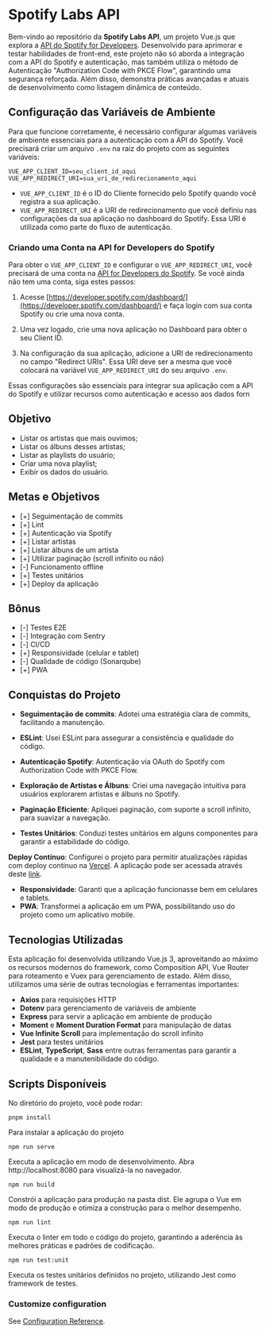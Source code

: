 # Spotify Labs API

Bem-vindo ao repositório da **Spotify Labs API**, um projeto Vue.js que explora a [API do Spotify for Developers](https://developer.spotify.com/documentation/web-api/). Desenvolvido para aprimorar e testar habilidades de front-end, este projeto não só aborda a integração com a API do Spotify e autenticação, mas também utiliza o método de Autenticação "Authorization Code with PKCE Flow", garantindo uma segurança reforçada. Além disso, demonstra práticas avançadas e atuais de desenvolvimento como listagem dinâmica de conteúdo.

## Configuração das Variáveis de Ambiente

Para que funcione corretamente, é necessário configurar algumas variáveis de ambiente essenciais para a autenticação com a API do Spotify. Você precisará criar um arquivo `.env` na raiz do projeto com as seguintes variáveis:

`VUE_APP_CLIENT_ID=seu_client_id_aqui
VUE_APP_REDIRECT_URI=sua_uri_de_redirecionamento_aqui`

-   `VUE_APP_CLIENT_ID` é o ID do Cliente fornecido pelo Spotify quando você registra a sua aplicação.
-   `VUE_APP_REDIRECT_URI` é a URI de redirecionamento que você definiu nas configurações da sua aplicação no dashboard do Spotify. Essa URI é utilizada como parte do fluxo de autenticação.

### Criando uma Conta na API for Developers do Spotify

Para obter o `VUE_APP_CLIENT_ID` e configurar o `VUE_APP_REDIRECT_URI`, você precisará de uma conta na [API for Developers do Spotify](https://developer.spotify.com/documentation/web-api/). Se você ainda não tem uma conta, siga estes passos:

1. Acesse [https://developer.spotify.com/dashboard/](https://developer.spotify.com/dashboard/) e faça login com sua conta Spotify ou crie uma nova conta.

2. Uma vez logado, crie uma nova aplicação no Dashboard para obter o seu Client ID.

3. Na configuração da sua aplicação, adicione a URI de redirecionamento no campo "Redirect URIs". Essa URI deve ser a mesma que você colocará na variável `VUE_APP_REDIRECT_URI` do seu arquivo `.env`.

Essas configurações são essenciais para integrar sua aplicação com a API do Spotify e utilizar recursos como autenticação e acesso aos dados forn

## Objetivo

-   Listar os artistas que mais ouvimos;
-   Listar os álbuns desses artistas;
-   Listar as playlists do usuário;
-   Criar uma nova playlist;
-   Exibir os dados do usuário.

## Metas e Objetivos

-   [+] Seguimentação de commits
-   [+] Lint
-   [+] Autenticação via Spotify
-   [+] Listar artistas
-   [+] Listar álbuns de um artista
-   [+] Utilizar paginação (scroll infinito ou não)
-   [-] Funcionamento offline
-   [+] Testes unitários
-   [+] Deploy da aplicação

## Bônus

-   [-] Testes E2E
-   [-] Integração com Sentry
-   [-] CI/CD
-   [+] Responsividade (celular e tablet)
-   [-] Qualidade de código (Sonarqube)
-   [+] PWA

## Conquistas do Projeto

-   **Seguimentação de commits**: Adotei uma estratégia clara de commits, facilitando a manutenção.

-   **ESLint**: Usei ESLint para assegurar a consistência e qualidade do código.

-   **Autenticação Spotify**: Autenticação via OAuth do Spotify com Authorization Code with PKCE Flow.

-   **Exploração de Artistas e Álbuns**: Criei uma navegação intuitiva para usuários explorarem artistas e álbuns no Spotify.

-   **Paginação Eficiente**: Apliquei paginação, com suporte a scroll infinito, para suavizar a navegação.

-   **Testes Unitários**: Conduzi testes unitários em alguns componentes para garantir a estabilidade do código.

**Deploy Contínuo**: Configurei o projeto para permitir atualizações rápidas com deploy contínuo na [Vercel](https://vercel.com). A aplicação pode ser acessada através deste [link](https://spotify-api-murex-eight.vercel.app/).

-   **Responsividade**: Garanti que a aplicação funcionasse bem em celulares e tablets.
-   **PWA**: Transformei a aplicação em um PWA, possibilitando uso do projeto como um aplicativo mobile.

## Tecnologias Utilizadas

Esta aplicação foi desenvolvida utilizando Vue.js 3, aproveitando ao máximo os recursos modernos do framework, como Composition API, Vue Router para roteamento e Vuex para gerenciamento de estado. Além disso, utilizamos uma série de outras tecnologias e ferramentas importantes:

-   **Axios** para requisições HTTP
-   **Dotenv** para gerenciamento de variáveis de ambiente
-   **Express** para servir a aplicação em ambiente de produção
-   **Moment** e **Moment Duration Format** para manipulação de datas
-   **Vue Infinite Scroll** para implementação do scroll infinito
-   **Jest** para testes unitários
-   **ESLint**, **TypeScript**, **Sass** entre outras ferramentas para garantir a qualidade e a manutenibilidade do código.

## Scripts Disponíveis

No diretório do projeto, você pode rodar:

```
pnpm install
```

Para instalar a aplicação do projeto

```
npm run serve
```

Executa a aplicação em modo de desenvolvimento.
Abra http://localhost:8080 para visualizá-la no navegador.

```
npm run build
```

Constrói a aplicação para produção na pasta dist.
Ele agrupa o Vue em modo de produção e otimiza a construção para o melhor desempenho.

```
npm run lint
```

Executa o linter em todo o código do projeto, garantindo a aderência às melhores práticas e padrões de codificação.

```
npm run test:unit
```

Executa os testes unitários definidos no projeto, utilizando Jest como framework de testes.

### Customize configuration

See [Configuration Reference](https://cli.vuejs.org/config/).
